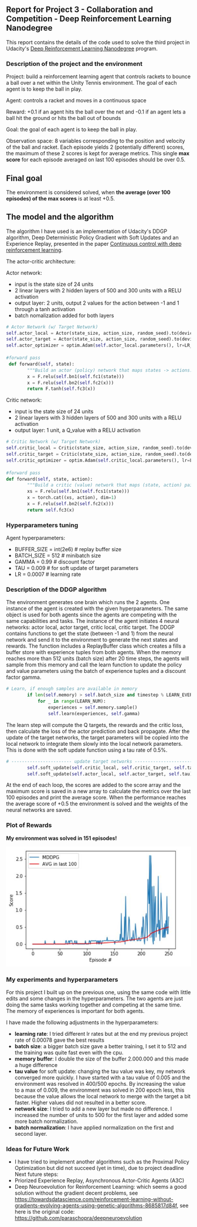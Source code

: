 
[image1]: plot_rewards.jpg

## Report for Project 3 - Collaboration and Competition - Deep Reinforcement Learning Nanodegree


This report contains the details of the code used to solve the third project in Udacity's [Deep Reinforcement Learning Nanodegree](https://www.udacity.com/course/deep-reinforcement-learning-nanodegree--nd893) program.  


### Description of the project and the environment 

Project: build a reinforcement learning agent that controls rackets to bounce a ball over a net within the Unity Tennis environment. The goal of each agent is to keep the ball in play.

Agent: controls a racket and moves in a continuous space

Reward: +0.1 if an agent hits the ball over the net and -0.1 if an agent lets a ball hit the ground or hits the ball out of bounds

Goal: the goal of each agent is to keep the ball in play.

Observation space:  8 variables corresponding to the position and velocity of the ball and racket. 
Each episode yields 2 (potentially different) scores, the maximum of these 2 scores is kept for average metrics.
This single **max score** for each episode averaged on last 100 episodes should be over 0.5.

## Final goal
The environment is considered solved, when **the average (over 100 episodes) of the max scores** is at least +0.5. 


## The model and the algorithm

The algorithm I have used is an implementation of Udacity's DDGP algorithm, Deep Deterministic Policy Gradient with Soft Updates and an Experience Replay, presented in the paper [Continuous control with deep reinforcement learning](https://arxiv.org/pdf/1509.02971.pdf).

The actor-critic architecture:
 
 Actor network:
 - input is the state size of 24 units 
 - 2 linear layers with 2 hidden layers of 500 and 300 units with a RELU activation
 - output layer: 2 units, output 2 values for the action between -1 and 1 through a tanh activation
 - batch nomalization added for both layers
 
```python
# Actor Network (w/ Target Network)
self.actor_local = Actor(state_size, action_size, random_seed).to(device)
self.actor_target = Actor(state_size, action_size, random_seed).to(device)
self.actor_optimizer = optim.Adam(self.actor_local.parameters(), lr=LR_ACTOR)

#forward pass
 def forward(self, state):
        """Build an actor (policy) network that maps states -> actions."""
        x = F.relu(self.bn1(self.fc1(state)))
        x = F.relu(self.bn2(self.fc2(x)))
        return F.tanh(self.fc3(x))
```
 
 Critic network:
 - input is the state size of 24 units 
 - 2 linear layers with 3 hidden layers of 500 and 300 units with a RELU activation
 - output layer: 1 unit, a Q_value  with a RELU activation
 
 
```python
# Critic Network (w/ Target Network)
self.critic_local = Critic(state_size, action_size, random_seed).to(device)
self.critic_target = Critic(state_size, action_size, random_seed).to(device)
self.critic_optimizer = optim.Adam(self.critic_local.parameters(), lr=LR_CRITIC, weight_decay=WEIGHT_DECAY)

#forward pass
def forward(self, state, action):
        """Build a critic (value) network that maps (state, action) pairs -> Q-values."""
        xs = F.relu(self.bn1(self.fcs1(state)))
        x = torch.cat((xs, action), dim=1)
        x = F.relu(self.bn2(self.fc2(x)))
        return self.fc3(x)
```

### Hyperparameters tuning

Agent hyperparameters:
- BUFFER_SIZE = int(2e6)  # replay buffer size
- BATCH_SIZE = 512        # minibatch size
- GAMMA = 0.99            # discount factor
- TAU = 0.009             # for soft update of target parameters
- LR = 0.0007             # learning rate 


### Description of the DDGP algorithm

The environment generates one brain which runs the 2 agents.
One instance of the agent is created with the given hyperparameters. The same object is used for both agents since the agents are competing with the same capabilities and tasks. The instance of the agent initiates 4 neural networks: actor local, actor target, critic local, critic target. 
The DDGP contains functions to get the state (between -1 and 1) from the neural network and send it to the environment to generate the next states and rewards. The function includes a ReplayBuffer class which creates a fills a buffer store with experience tuples from both agents. When the memory reaches more than 512 units (batch size) after 20 time steps, the agents will sample from this memory and call the learn function to update the policy and value parameters using the batch of experience tuples and a discount factor gamma.
```python
# Learn, if enough samples are available in memory
        if len(self.memory) > self.batch_size and timestep % LEARN_EVERY == 0:
            for _ in range(LEARN_NUM):
                experiences = self.memory.sample()
                self.learn(experiences, self.gamma)
```

The learn step will compute the Q targets, the rewards and the critic loss, then calculate the loss of the actor prediction and back propagate. After the update of the target networks, the target parameters will be copied into the local network to integrate them slowly into the local network parameters. This is done with the soft update function using a tau rate of 0.5%.
```python
# ----------------------- update target networks ----------------------- #
        self.soft_update(self.critic_local, self.critic_target, self.tau)
        self.soft_update(self.actor_local, self.actor_target, self.tau)   
```

At the end of each loop, the scores are added to the score array and the maximum score is saved in a new array to calculate the metrics over the last 100 episodes and print the average score. When the performance reaches the average score of +0.5 the environment is solved and the weights of the neural networks are saved.

	
### Plot of Rewards
**My environment was solved in 151 episodes!** 

![Plot of training scores][image1]


### My experiments and hyperparameters

 For this project I built up on the previous one, using the same code with little edits and some changes in the hyperparameters.
 The two agents are just doing the same tasks working together and competing at the same time. The memory of experiences is important for both agents.

 I have made the following adjustments in the hyperparameters:
 - **learning rate**: I tried different lr rates but at the end my previous project rate of 0.00078 gave the best results
 - **batch size**: a bigger batch size gave a better training, I set it to 512 and the training was quite fast even with the cpu. 
 - **memory buffer**: I double the size of the buffer 2.000.000 and this made a huge difference
 - **tau value** for soft update: changing the tau value was key, my network converged more quickly. I have started with a tau value of 0.005 and the environment was resolved in 400/500 epochs. By increasing the value to a max of 0.009, the environment was solved in 200 epoch less, this because the value allows the local network to merge with the target a bit faster. Higher values did not resulted in a better score.
 - **network size**: I tried to add a new layer but made no difference. I increased the number of units to 500 for the first layer and added some more batch normalization.
 - **batch normalization**: I have applied normalization on the first and second layer. 

### Ideas for Future Work

 - I have tried to implement another algorithms such as the Proximal Policy Optimization but did not succeed (yet in time), due to project deadline
Next future steps: 
 - Priorized Experience Replay, Asynchronous Actor-Critic Agents (A3C)
 - Deep Neuroevolution for Reinforcement Learning: which seems a good solution without the gradient decent problems, see https://towardsdatascience.com/reinforcement-learning-without-gradients-evolving-agents-using-genetic-algorithms-8685817d84f, see here is the original code: https://github.com/paraschopra/deepneuroevolution


